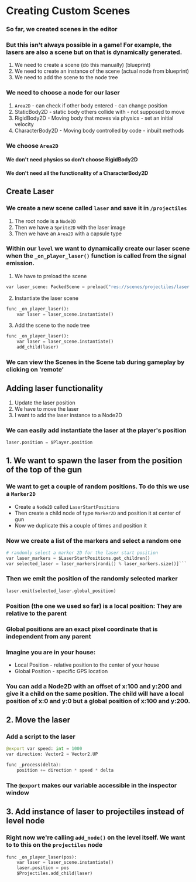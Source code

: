 # Creating Custom Scenes

### So far, we created scenes in the editor

### But this isn't always possible in a game! For example, the lasers are also a scene but on that is dynamically generated.

1. We need to create a scene (do this manually) (blueprint)
2. We need to create an instance of the scene (actual node from blueprint)
3. We need to add the scene to the node tree

### We need to choose a node for our laser

1. `Area2D` - can check if other body entered - can change position
2. StaticBody2D - static body others collide with - not supposed to move
3. RigidBody2D - Moving body that moves via physics - set an initial velocity
4. CharacterBody2D - Moving body controlled by code - inbuilt methods

### We choose `Area2D`

#### We don't need physics so don't choose RigidBody2D

#### We don't need all the functionality of a CharacterBody2D

## Create Laser

### We create a new scene called `laser` and save it in `/projectiles`

1. The root node is a `Node2D`
2. Then we have a `Sprite2D` with the laser image
3. Then we have an `Area2D` with a capsule type

### Within our `level` we want to dynamically create our laser scene when the `_on_player_laser()` function is called from the signal emission.

1. We have to preload the scene

```py
var laser_scene: PackedScene = preload("res://scenes/projectiles/laser.tscn")
```

2. Instantiate the laser scene

```py
func _on_player_laser():
	var laser = laser_scene.instantiate()
```

3. Add the scene to the node tree

```py
func _on_player_laser():
	var laser = laser_scene.instantiate()
	add_child(laser)
```

### We can view the Scenes in the Scene tab during gameplay by clicking on 'remote'

## Adding laser functionality

1. Update the laser position
2. We have to move the laser
3. I want to add the laser instance to a Node2D

### We can easily add instantiate the laser at the player's position

```py
laser.position = $Player.position
```

## 1. We want to spawn the laser from the position of the top of the gun

### We want to get a couple of random positions. To do this we use a `Marker2D`

- Create a `Node2D` called `LaserStartPositions`
- Then create a child node of type `Marker2D` and position it at center of gun
- Now we duplicate this a couple of times and position it

### Now we create a list of the markers and select a random one

````py
# randomly select a marker 2D for the laser start position
var laser_markers = $LaserStartPositions.get_children()
var selected_laser = laser_markers[randi() % laser_markers.size()]```
````

### Then we emit the position of the randomly selected marker

```py
laser.emit(selected_laser.global_position)
```

### Position (the one we used so far) is a local position: They are relative to the parent

### Global positions are an exact pixel coordinate that is independent from any parent

### Imagine you are in your house:

- Local Position - relative position to the center of your house
- Global Position - specific GPS location

### You can add a Node2D with an offset of x:100 and y:200 and give it a child on the same position. The child will have a local position of x:0 and y:0 but a global position of x:100 and y:200.

## 2. Move the laser

### Add a script to the laser

```py
@export var speed: int = 1000
var direction: Vector2 = Vector2.UP

func _process(delta):
	position += direction * speed * delta

```

### The `@export` makes our variable accessible in the inspector window

## 3. Add instance of laser to projectiles instead of level node

### Right now we're calling `add_node()` on the level itself. We want to to this on the `projectiles` node

```py
func _on_player_laser(pos):
	var laser = laser_scene.instantiate()
	laser.position = pos
	$Projectiles.add_child(laser)
```
